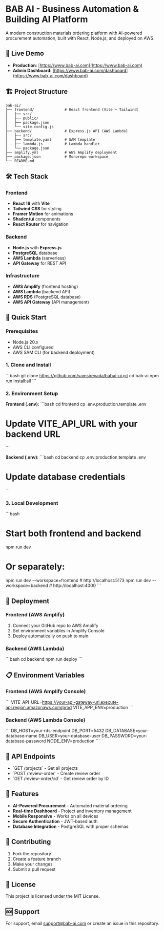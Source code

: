 # BAB AI - Business Automation & Building AI Platform

A modern construction materials ordering platform with AI-powered procurement automation, built with React, Node.js, and deployed on AWS.

## 🚀 Live Demo

- **Production**: [https://www.bab-ai.com](https://www.bab-ai.com)
- **Admin Dashboard**: [https://www.bab-ai.com/dashboard](https://www.bab-ai.com/dashboard)

## 🏗️ Project Structure

```
bab-ai/
├── frontend/              # React frontend (Vite + Tailwind)
│   ├── src/
│   ├── public/
│   ├── package.json
│   └── vite.config.js
├── backend/               # Express.js API (AWS Lambda)
│   ├── src/
│   ├── template.yaml      # SAM template
│   ├── lambda.js          # Lambda handler
│   └── package.json
├── amplify.yml            # AWS Amplify deployment
├── package.json           # Monorepo workspace
└── README.md
```

## 🛠️ Tech Stack

### Frontend
- **React 18** with **Vite**
- **Tailwind CSS** for styling
- **Framer Motion** for animations
- **Shadcn/ui** components
- **React Router** for navigation

### Backend
- **Node.js** with **Express.js**
- **PostgreSQL** database
- **AWS Lambda** (serverless)
- **API Gateway** for REST API

### Infrastructure
- **AWS Amplify** (frontend hosting)
- **AWS Lambda** (backend API)
- **AWS RDS** (PostgreSQL database)
- **AWS API Gateway** (API management)

## 🚀 Quick Start

### Prerequisites
- Node.js 20.x
- AWS CLI configured
- AWS SAM CLI (for backend deployment)

### 1. Clone and Install
\`\`\`bash
git clone https://github.com/vamsirevada/babai-ui.git
cd bab-ai
npm run install:all
\`\`\`

### 2. Environment Setup

**Frontend (.env):**
\`\`\`bash
cd frontend
cp .env.production.template .env
# Update VITE_API_URL with your backend URL
\`\`\`

**Backend (.env):**
\`\`\`bash
cd backend
cp .env.production.template .env
# Update database credentials
\`\`\`

### 3. Local Development
\`\`\`bash
# Start both frontend and backend
npm run dev

# Or separately:
npm run dev --workspace=frontend  # http://localhost:5173
npm run dev --workspace=backend   # http://localhost:4000
\`\`\`

## 🚚 Deployment

### Frontend (AWS Amplify)
1. Connect your GitHub repo to AWS Amplify
2. Set environment variables in Amplify Console
3. Deploy automatically on push to main

### Backend (AWS Lambda)
\`\`\`bash
cd backend
npm run deploy
\`\`\`

## 📋 Environment Variables

### Frontend (AWS Amplify Console)
\`\`\`
VITE_API_URL=https://your-api-gateway-url.execute-api.region.amazonaws.com/prod
VITE_APP_ENV=production
\`\`\`

### Backend (AWS Lambda Console)
\`\`\`
DB_HOST=your-rds-endpoint
DB_PORT=5432
DB_DATABASE=your-database-name
DB_USER=your-database-user
DB_PASSWORD=your-database-password
NODE_ENV=production
\`\`\`

## 🔧 API Endpoints

- \`GET /projects\` - Get all projects
- \`POST /review-order\` - Create review order
- \`GET /review-order/:id\` - Get review order by ID

## 📱 Features

- **AI-Powered Procurement** - Automated material ordering
- **Real-time Dashboard** - Project and inventory management
- **Mobile Responsive** - Works on all devices
- **Secure Authentication** - JWT-based auth
- **Database Integration** - PostgreSQL with proper schemas

## 🤝 Contributing

1. Fork the repository
2. Create a feature branch
3. Make your changes
4. Submit a pull request

## 📄 License

This project is licensed under the MIT License.

## 🆘 Support

For support, email support@bab-ai.com or create an issue in this repository.
